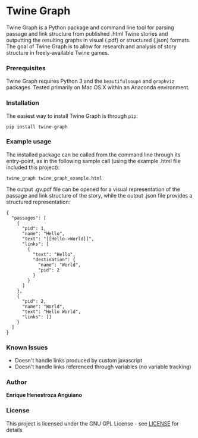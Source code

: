 # Twine Graph

Twine Graph is a Python package and command line tool for parsing passage and link structure
from published .html Twine stories and outputting the resulting graphs in visual (.pdf) or
structured (.json) formats. The goal of Twine Graph is to allow for research and analysis of
story structure in freely-available Twine games.

### Prerequisites

Twine Graph requires Python 3 and the `beautifulsoup4` and `graphviz` packages. Tested primarily
on Mac OS X within an Anaconda environment.

### Installation

The easiest way to install Twine Graph is through `pip`:

```
pip install twine-graph
```

### Example usage

The installed package can be called from the command line through its entry-point, as in the 
following sample call (using the example .html file included this project):

```
twine_graph twine_graph_example.html
```

The output .gv.pdf file can be opened for a visual representation of the passage and link structure
of the story, while the output .json file provides a structured representation:

```
{
  "passages": [
    {
      "pid": 1,
      "name": "Hello",
      "text": "[[Hello->World]]",
      "links": [
        {
          "text": "Hello",
          "destination": {
            "name": "World",
            "pid": 2
          }
        }
      ]
    },
    {
      "pid": 2,
      "name": "World",
      "text": "Hello World",
      "links": []
    }
  ]
}
```

### Known Issues

- Doesn't handle links produced by custom javascript
- Doesn't handle links referenced through variables (no variable tracking)

### Author

**Enrique Henestroza Anguiano** 

### License

This project is licensed under the GNU GPL License - see [LICENSE](LICENSE) for details
